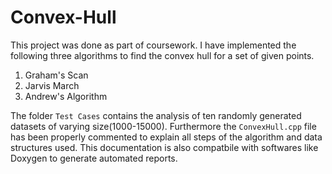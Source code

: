 # Convex-Hull

This project was done as part of coursework. I have implemented the following three algorithms to find the convex hull for a set of given points.
1. Graham's Scan
2. Jarvis March
3. Andrew's Algorithm

The folder `Test Cases` contains the analysis of ten randomly generated datasets of varying size(1000-15000). Furthermore the `ConvexHull.cpp` file has been properly commented to explain all steps of the algorithm and data structures used. This documentation is also compatbile with softwares like Doxygen to generate automated reports.
